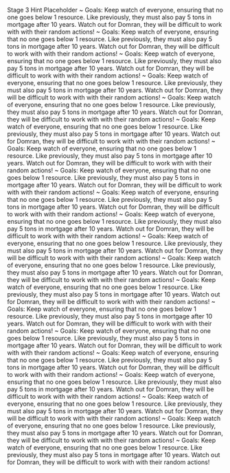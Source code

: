 Stage 3 Hint Placeholder
~ Goals: Keep watch of everyone, ensuring that no one goes below 1 resource. Like previously, they must also pay 5 tons in mortgage after 10 years. Watch out for Domran, they will be difficult to work with with their random actions!
~ Goals: Keep watch of everyone, ensuring that no one goes below 1 resource. Like previously, they must also pay 5 tons in mortgage after 10 years. Watch out for Domran, they will be difficult to work with with their random actions!
~ Goals: Keep watch of everyone, ensuring that no one goes below 1 resource. Like previously, they must also pay 5 tons in mortgage after 10 years. Watch out for Domran, they will be difficult to work with with their random actions!
~ Goals: Keep watch of everyone, ensuring that no one goes below 1 resource. Like previously, they must also pay 5 tons in mortgage after 10 years. Watch out for Domran, they will be difficult to work with with their random actions!
~ Goals: Keep watch of everyone, ensuring that no one goes below 1 resource. Like previously, they must also pay 5 tons in mortgage after 10 years. Watch out for Domran, they will be difficult to work with with their random actions!
~ Goals: Keep watch of everyone, ensuring that no one goes below 1 resource. Like previously, they must also pay 5 tons in mortgage after 10 years. Watch out for Domran, they will be difficult to work with with their random actions!
~ Goals: Keep watch of everyone, ensuring that no one goes below 1 resource. Like previously, they must also pay 5 tons in mortgage after 10 years. Watch out for Domran, they will be difficult to work with with their random actions!
~ Goals: Keep watch of everyone, ensuring that no one goes below 1 resource. Like previously, they must also pay 5 tons in mortgage after 10 years. Watch out for Domran, they will be difficult to work with with their random actions!
~ Goals: Keep watch of everyone, ensuring that no one goes below 1 resource. Like previously, they must also pay 5 tons in mortgage after 10 years. Watch out for Domran, they will be difficult to work with with their random actions!
~ Goals: Keep watch of everyone, ensuring that no one goes below 1 resource. Like previously, they must also pay 5 tons in mortgage after 10 years. Watch out for Domran, they will be difficult to work with with their random actions!
~ Goals: Keep watch of everyone, ensuring that no one goes below 1 resource. Like previously, they must also pay 5 tons in mortgage after 10 years. Watch out for Domran, they will be difficult to work with with their random actions!
~ Goals: Keep watch of everyone, ensuring that no one goes below 1 resource. Like previously, they must also pay 5 tons in mortgage after 10 years. Watch out for Domran, they will be difficult to work with with their random actions!
~ Goals: Keep watch of everyone, ensuring that no one goes below 1 resource. Like previously, they must also pay 5 tons in mortgage after 10 years. Watch out for Domran, they will be difficult to work with with their random actions!
~ Goals: Keep watch of everyone, ensuring that no one goes below 1 resource. Like previously, they must also pay 5 tons in mortgage after 10 years. Watch out for Domran, they will be difficult to work with with their random actions!
~ Goals: Keep watch of everyone, ensuring that no one goes below 1 resource. Like previously, they must also pay 5 tons in mortgage after 10 years. Watch out for Domran, they will be difficult to work with with their random actions!
~ Goals: Keep watch of everyone, ensuring that no one goes below 1 resource. Like previously, they must also pay 5 tons in mortgage after 10 years. Watch out for Domran, they will be difficult to work with with their random actions!
~ Goals: Keep watch of everyone, ensuring that no one goes below 1 resource. Like previously, they must also pay 5 tons in mortgage after 10 years. Watch out for Domran, they will be difficult to work with with their random actions!
~ Goals: Keep watch of everyone, ensuring that no one goes below 1 resource. Like previously, they must also pay 5 tons in mortgage after 10 years. Watch out for Domran, they will be difficult to work with with their random actions!
~ Goals: Keep watch of everyone, ensuring that no one goes below 1 resource. Like previously, they must also pay 5 tons in mortgage after 10 years. Watch out for Domran, they will be difficult to work with with their random actions!
~ Goals: Keep watch of everyone, ensuring that no one goes below 1 resource. Like previously, they must also pay 5 tons in mortgage after 10 years. Watch out for Domran, they will be difficult to work with with their random actions!